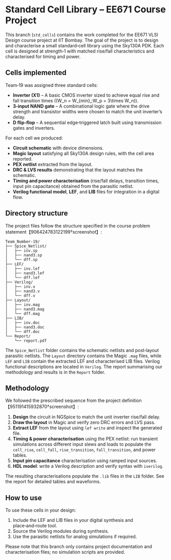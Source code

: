 # Standard Cell Library – EE671 Course Project

This branch (`std_cells`) contains the work completed for the EE671 VLSI Design course project at IIT Bombay. The goal of the project is to design and characterise a small standard‑cell library using the Sky130A PDK. Each cell is designed at strength‑1 with matched rise/fall characteristics and characterised for timing and power.

## Cells implemented

Team‑19 was assigned three standard cells:

* **Inverter (X1)** – A basic CMOS inverter sized to achieve equal rise and fall transition times (\(W_n = W_{min},\;W_p = 3\times W_n\)).  
* **3‑input NAND gate** – A combinational logic gate where the drive strength and transistor widths were chosen to match the unit inverter’s delay.  
* **D flip‑flop** – A sequential edge‑triggered latch built using transmission gates and inverters.

For each cell we produced:

* **Circuit schematic** with device dimensions.
* **Magic layout** satisfying all Sky130A design rules, with the cell area reported.
* **PEX netlist** extracted from the layout.
* **DRC & LVS results** demonstrating that the layout matches the schematic.
* **Timing and power characterisation** (rise/fall delays, transition times, input pin capacitance) obtained from the parasitic netlist.
* **Verilog functional model**, **LEF**, and **LIB** files for integration in a digital flow.

## Directory structure

The project files follow the structure specified in the course problem statement【906424783122199†screenshot】:

```
Team_Number-19/
├── Spice_Netlist/
│   ├── inv.sp
│   ├── nand3.sp
│   └── dff.sp
├── LEF/
│   ├── inv.lef
│   ├── nand3.lef
│   └── dff.lef
├── Verilog/
│   ├── inv.v
│   ├── nand3.v
│   └── dff.v
├── Layout/
│   ├── inv.mag
│   ├── nand3.mag
│   └── dff.mag
├── LIB/
│   ├── inv.doc
│   ├── nand3.doc
│   └── dff.doc
└── Report/
    └── report.pdf
```

The `Spice_Netlist` folder contains the schematic netlists and post‑layout parasitic netlists. The `Layout` directory contains the Magic `.mag` files, while `LEF` and `LIB` contain the extracted LEF and characterised LIB files. Verilog functional descriptions are located in `Verilog`. The report summarising our methodology and results is in the `Report` folder.

## Methodology

We followed the prescribed sequence from the project definition【951191415932870†screenshot】:

1. **Design** the circuit in NGSpice to match the unit inverter rise/fall delay.  
2. **Draw the layout** in Magic and verify zero DRC errors and LVS pass.  
3. **Extract LEF** from the layout using `lef write` and inspect the generated file.  
4. **Timing & power characterisation** using the PEX netlist: run transient simulations across different input slews and loads to populate the `cell_rise`, `cell_fall`, `rise_transition`, `fall_transition`, and power tables.  
5. **Input pin capacitance** characterisation using ramped input sources.  
6. **HDL model**: write a Verilog description and verify syntax with `iverilog`.  

The resulting characterisations populate the `.lib` files in the `LIB` folder. See the report for detailed tables and waveforms.

## How to use

To use these cells in your design:

1. Include the LEF and LIB files in your digital synthesis and place‑and‑route tool.
2. Source the Verilog modules during synthesis.
3. Use the parasitic netlists for analog simulations if required.

Please note that this branch only contains project documentation and characterisation files; no simulation scripts are provided.

